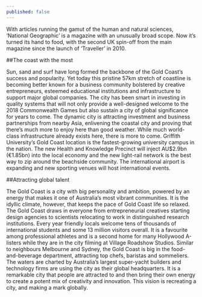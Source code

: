 ```yaml
---
published: false
---
```


With articles running the gamut of the human and natural sciences, ‘National Geographic’ is a magazine with an unusually broad scope. Now it’s turned its hand to food, with the second UK spin-off from the main magazine since the launch of ‘Traveller’ in 2010.

##The coast with the most

Sun, sand and surf have long formed the backbone of the Gold Coast’s success and popularity. Yet today this pristine 57km stretch of coastline is becoming better known for a business community bolstered by creative entrepreneurs, esteemed educational institutions and infrastructure to support major global companies. The city has been smart in investing in quality systems that will not only provide a well-designed welcome to the 2018 Commonwealth Games but also sustain a city of global significance for years to come. The dynamic city is attracting investment and business partnerships from nearby Asia, enlivening the coastal city and proving that there’s much more to enjoy here than good weather. While much world-class infrastructure already exists here, there is more to come. Griffith University’s Gold Coast location is the fastest-growing university campus in the nation. The new Health and Knowledge Precinct will inject AU$2.9bn (€1.85bn) into the local economy and the new light-rail network is the best way to zip around the beachside community. The international airport is expanding and new sporting venues will host international events.

##Attracting global talent 

The Gold Coast is a city with big personality and ambition, powered by an energy that makes it one of Australia’s most vibrant communities. It is the idyllic climate, however, that keeps the pace of Gold Coast life so relaxed. The Gold Coast draws in everyone from entrepreneurial creatives starting design agencies to scientists relocating to work in distinguished research institutions. Every year friendly locals welcome tens of thousands of international students and some 13 million visitors overall. It is a favourite among professional athletes and is a second home for many Hollywood A-listers while they are in the city filming at Village Roadshow Studios. Similar to neighbours Melbourne and Sydney, the Gold Coast is big in the food-and-beverage department, attracting top chefs, baristas and sommeliers. The waters are charted by Australia’s largest super-yacht builders and technology firms are using the city as their global headquarters. It is a remarkable city that people are attracted to and then bring their own energy to create a potent mix of creativity and innovation. This vision is recreating a city, and making a mark globally.
